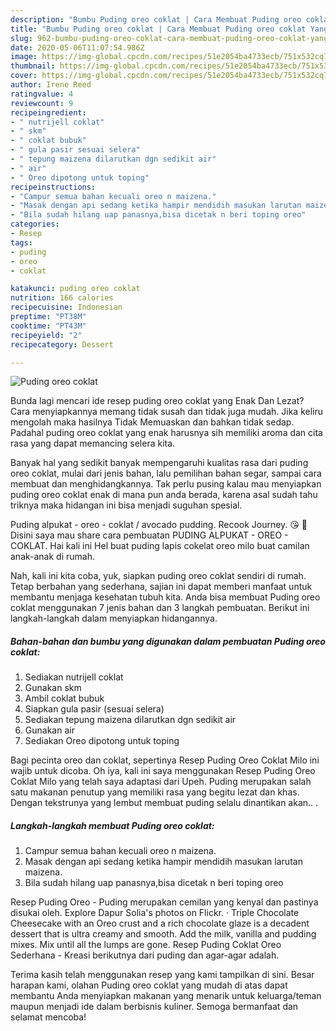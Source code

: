 ```yaml
---
description: "Bumbu Puding oreo coklat | Cara Membuat Puding oreo coklat Yang Paling Enak"
title: "Bumbu Puding oreo coklat | Cara Membuat Puding oreo coklat Yang Paling Enak"
slug: 962-bumbu-puding-oreo-coklat-cara-membuat-puding-oreo-coklat-yang-paling-enak
date: 2020-05-06T11:07:54.986Z
image: https://img-global.cpcdn.com/recipes/51e2054ba4733ecb/751x532cq70/puding-oreo-coklat-foto-resep-utama.jpg
thumbnail: https://img-global.cpcdn.com/recipes/51e2054ba4733ecb/751x532cq70/puding-oreo-coklat-foto-resep-utama.jpg
cover: https://img-global.cpcdn.com/recipes/51e2054ba4733ecb/751x532cq70/puding-oreo-coklat-foto-resep-utama.jpg
author: Irene Reed
ratingvalue: 4
reviewcount: 9
recipeingredient:
- " nutrijell coklat"
- " skm"
- " coklat bubuk"
- " gula pasir sesuai selera"
- " tepung maizena dilarutkan dgn sedikit air"
- " air"
- " Oreo dipotong untuk toping"
recipeinstructions:
- "Campur semua bahan kecuali oreo n maizena."
- "Masak dengan api sedang ketika hampir mendidih masukan larutan maizena."
- "Bila sudah hilang uap panasnya,bisa dicetak n beri toping oreo"
categories:
- Resep
tags:
- puding
- oreo
- coklat

katakunci: puding oreo coklat 
nutrition: 166 calories
recipecuisine: Indonesian
preptime: "PT38M"
cooktime: "PT43M"
recipeyield: "2"
recipecategory: Dessert

---
```



![Puding oreo coklat](https://img-global.cpcdn.com/recipes/51e2054ba4733ecb/751x532cq70/puding-oreo-coklat-foto-resep-utama.jpg)

Bunda lagi mencari ide resep puding oreo coklat yang Enak Dan Lezat? Cara menyiapkannya memang tidak susah dan tidak juga mudah. Jika keliru mengolah maka hasilnya Tidak Memuaskan dan bahkan tidak sedap. Padahal puding oreo coklat yang enak harusnya sih memiliki aroma dan cita rasa yang dapat memancing selera kita.

Banyak hal yang sedikit banyak mempengaruhi kualitas rasa dari puding oreo coklat, mulai dari jenis bahan, lalu pemilihan bahan segar, sampai cara membuat dan menghidangkannya. Tak perlu pusing kalau mau menyiapkan puding oreo coklat enak di mana pun anda berada, karena asal sudah tahu triknya maka hidangan ini bisa menjadi suguhan spesial.

Puding alpukat - oreo - coklat / avocado pudding. Recook Journey. 😘 🌸 Disini saya mau share cara pembuatan PUDING ALPUKAT - OREO - COKLAT. Hai kali ini Hel buat puding lapis cokelat oreo milo buat camilan anak-anak di rumah.


Nah, kali ini kita coba, yuk, siapkan puding oreo coklat sendiri di rumah. Tetap berbahan yang sederhana, sajian ini dapat memberi manfaat untuk membantu menjaga kesehatan tubuh kita. Anda bisa membuat Puding oreo coklat menggunakan 7 jenis bahan dan 3 langkah pembuatan. Berikut ini langkah-langkah dalam menyiapkan hidangannya.

<!--inarticleads1-->

##### Bahan-bahan dan bumbu yang digunakan dalam pembuatan Puding oreo coklat:

1. Sediakan  nutrijell coklat
1. Gunakan  skm
1. Ambil  coklat bubuk
1. Siapkan  gula pasir (sesuai selera)
1. Sediakan  tepung maizena dilarutkan dgn sedikit air
1. Gunakan  air
1. Sediakan  Oreo dipotong untuk toping


Bagi pecinta oreo dan coklat, sepertinya Resep Puding Oreo Coklat Milo ini wajib untuk dicoba. Oh iya, kali ini saya menggunakan Resep Puding Oreo Coklat Milo yang telah saya adaptasi dari Upeh. Puding merupakan salah satu makanan penutup yang memiliki rasa yang begitu lezat dan khas. Dengan tekstrunya yang lembut membuat puding selalu dinantikan akan.. . 

<!--inarticleads2-->

##### Langkah-langkah membuat Puding oreo coklat:

1. Campur semua bahan kecuali oreo n maizena.
1. Masak dengan api sedang ketika hampir mendidih masukan larutan maizena.
1. Bila sudah hilang uap panasnya,bisa dicetak n beri toping oreo


Resep Puding Oreo - Puding merupakan cemilan yang kenyal dan pastinya disukai oleh. Explore Dapur Solia&#39;s photos on Flickr. · Triple Chocolate Cheesecake with an Oreo crust and a rich chocolate glaze is a decadent dessert that is ultra creamy and smooth. Add the milk, vanilla and pudding mixes. Mix until all the lumps are gone. Resep Puding Coklat Oreo Sederhana - Kreasi berikutnya dari puding dan agar-agar adalah. 

Terima kasih telah menggunakan resep yang kami tampilkan di sini. Besar harapan kami, olahan Puding oreo coklat yang mudah di atas dapat membantu Anda menyiapkan makanan yang menarik untuk keluarga/teman maupun menjadi ide dalam berbisnis kuliner. Semoga bermanfaat dan selamat mencoba!
